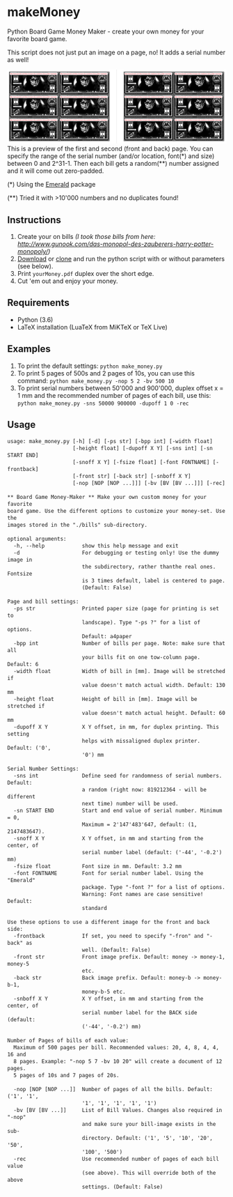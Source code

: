# makeMoney
Python Board Game Money Maker - create your own money for your favorite board game.

This script does not just put an image on a page, no! It adds a serial number as well!

![ONE bill, two-sided](https://github.com/foreachthing/makeMoney/blob/master/scrshot-000.png)
This is a preview of the first and second (front and back) page. You can specify the range of the serial number (and/or location, font(&ast;) and size) between 0 and 2^31-1. Then each bill gets a random(&ast;&ast;) number assigned and it will come out zero-padded.

(&ast;) Using the [Emerald](http://www.pirbot.com/mirrors/ctan/fonts/emerald/) package

(&ast;&ast;) Tried it with >10'000 numbers and no duplicates found!

## Instructions

1. Create your on bills _(I took those bills from here: http://www.gunook.com/das-monopol-des-zauberers-harry-potter-monopoly/)_
1. [Download](https://github.com/foreachthing/makeMoney/archive/master.zip) or [clone](https://github.com/foreachthing/makeMoney.git) and run the python script with or without parameters (see below).
1. Print `yourMoney.pdf` duplex over the short edge.
1. Cut 'em out and enjoy your money.

## Requirements
* Python (3.6)
* LaTeX installation (LuaTeX from MiKTeX or TeX Live)

## Examples
1. To print the default settings: `python make_money.py`
1. To print 5 pages of 500s and 2 pages of 10s, you can use this command: `python make_money.py -nop 5 2 -bv 500 10`
1. To print serial numbers between 50'000 and 900'000, duplex offset x = 1 mm and the recommended number of pages of each bill, use this: `python make_money.py -sns 50000 900000 -dupoff 1 0 -rec`



## Usage
```
usage: make_money.py [-h] [-d] [-ps str] [-bpp int] [-width float]
                     [-height float] [-dupoff X Y] [-sns int] [-sn START END]
                     [-snoff X Y] [-fsize float] [-font FONTNAME] [-frontback]
                     [-front str] [-back str] [-snboff X Y]
                     [-nop [NOP [NOP ...]]] [-bv [BV [BV ...]]] [-rec]

** Board Game Money-Maker ** Make your own custom money for your favorite
board game. Use the different options to customize your money-set. Use the
images stored in the "./bills" sub-directory.

optional arguments:
  -h, --help            show this help message and exit
  -d                    For debugging or testing only! Use the dummy image in
                        the subdirectory, rather thanthe real ones. Fontsize
                        is 3 times default, label is centered to page.
                        (Default: False)

Page and bill settings:
  -ps str               Printed paper size (page for printing is set to
                        landscape). Type "-ps ?" for a list of options.
                        Default: a4paper
  -bpp int              Number of bills per page. Note: make sure that all
                        your bills fit on one tow-column page. Default: 6
  -width float          Width of bill in [mm]. Image will be stretched if
                        value doesn't match actual width. Default: 130 mm
  -height float         Height of bill in [mm]. Image will be stretched if
                        value doesn't match actual height. Default: 60 mm
  -dupoff X Y           X Y offset, in mm, for duplex printing. This setting
                        helps with missaligned duplex printer. Default: ('0',
                        '0') mm

Serial Number Settings:
  -sns int              Define seed for randomness of serial numbers. Default:
                        a random (right now: 819212364 - will be different
                        next time) number will be used.
  -sn START END         Start and end value of serial number. Minimum = 0,
                        Maximum = 2'147'483'647, default: (1, 2147483647).
  -snoff X Y            X Y offset, in mm and starting from the center, of
                        serial number label (default: ('-44', '-0.2') mm)
  -fsize float          Font size in mm. Default: 3.2 mm
  -font FONTNAME        Font for serial number label. Using the "Emerald"
                        package. Type "-font ?" for a list of options.
                        Warning: Font names are case sensitive! Default:
                        standard

Use these options to use a different image for the front and back side:
  -frontback            If set, you need to specify "-fron" and "-back" as
                        well. (Default: False)
  -front str            Front image prefix. Default: money -> money-1, money-5
                        etc.
  -back str             Back image prefix. Default: money-b -> money-b-1,
                        money-b-5 etc.
  -snboff X Y           X Y offset, in mm and starting from the center, of
                        serial number label for the BACK side (default:
                        ('-44', '-0.2') mm)

Number of Pages of bills of each value:
  Maximum of 500 pages per bill. Recommended values: 20, 4, 8, 4, 4, 16 and
  8 pages. Example: "-nop 5 7 -bv 10 20" will create a document of 12 pages.
  5 pages of 10s and 7 pages of 20s.

  -nop [NOP [NOP ...]]  Number of pages of all the bills. Default: ('1', '1',
                        '1', '1', '1', '1', '1')
  -bv [BV [BV ...]]     List of Bill Values. Changes also required in "-nop"
                        and make sure your bill-image exists in the sub-
                        directory. Default: ('1', '5', '10', '20', '50',
                        '100', '500')
  -rec                  Use recommended number of pages of each bill value
                        (see above). This will override both of the above
                        settings. (Default: False)
```
